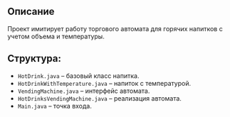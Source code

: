

## Описание
Проект имитирует работу торгового автомата для горячих напитков с учетом объема и температуры.

## Структура:
- `HotDrink.java` – базовый класс напитка.
- `HotDrinkWithTemperature.java` – напиток с температурой.
- `VendingMachine.java` – интерфейс автомата.
- `HotDrinksVendingMachine.java` – реализация автомата.
- `Main.java` – точка входа.
 
